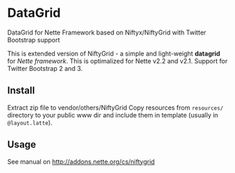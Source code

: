 # DataGrid
DataGrid for Nette Framework based on Niftyx/NiftyGrid with Twitter Bootstrap support

This is extended version of NiftyGrid - a simple and light-weight **datagrid** for *Nette framework*.
This is optimalized for Nette v2.2 and v2.1. Support for Twitter Bootstrap 2 and 3.


## Install
Extract zip file to vendor/others/NiftyGrid
Copy resources from `resources/` directory to your public www dir and include them in template (usually in `@layout.latte`).

## Usage

See manual on http://addons.nette.org/cs/niftygrid
